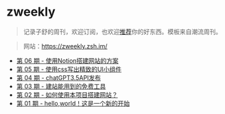 # zweekly

> 记录子舒的周刊，欢迎订阅，也欢迎[推荐](https://github.com/lovezsh/zweekly/issues/)你的好东西。模板来自潮流周刊。

 > 网站：https://zweekly.zsh.im/ 

* [第 06 期 - 使用Notion搭建网站的方案](https://zweekly.zsh.im/posts/06-使用Notion搭建网站的方案)
* [第 05 期 - 使用css写出精致的UI小组件](https://zweekly.zsh.im/posts/05-使用css写出精致的UI小组件)
* [第 04 期 - chatGPT3.5API发布](https://zweekly.zsh.im/posts/04-chatGPT3.5API发布)
* [第 03 期 - 建站能用到的免费工具](https://zweekly.zsh.im/posts/03-建站能用到的免费工具)
* [第 02 期 - 如何使用本项目搭建网站？](https://zweekly.zsh.im/posts/02-如何使用本项目搭建网站？)
* [第 01 期 - hello,world！这是一个新的开始](https://zweekly.zsh.im/posts/01-hello,world！这是一个新的开始)
